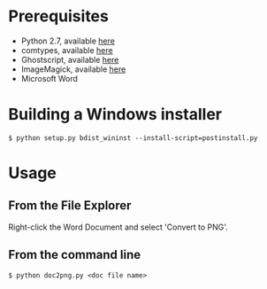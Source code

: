 Prerequisites
=============
* Python 2.7, available [here](http://www.python.org/getit/)
* comtypes, available [here](http://sourceforge.net/projects/comtypes/files/comtypes/)
* Ghostscript, available [here](http://www.ghostscript.com/download/gsdnld.html)
* ImageMagick, available [here](http://www.imagemagick.org/script/binary-releases.php#windows)
* Microsoft Word

Building a Windows installer
============================
`$ python setup.py bdist_wininst --install-script=postinstall.py`

Usage
=====
From the File Explorer
----------------------
Right-click the Word Document and select 'Convert to PNG'.

From the command line
---------------------
`$ python doc2png.py <doc file name>`

